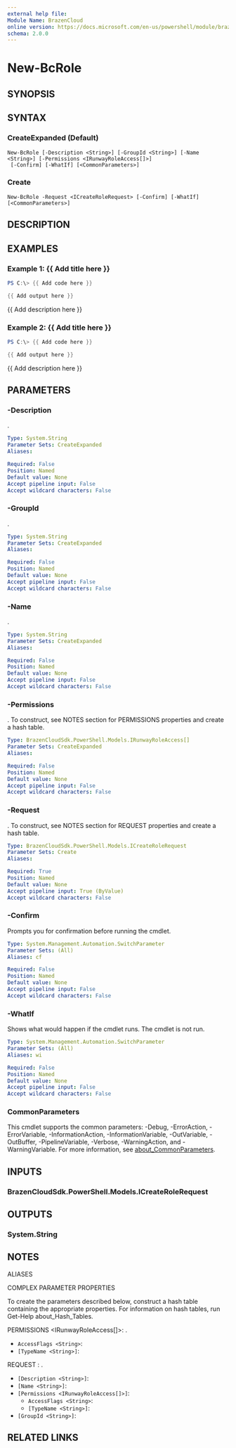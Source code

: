 ```yaml
---
external help file:
Module Name: BrazenCloud
online version: https://docs.microsoft.com/en-us/powershell/module/brazencloud/new-bcrole
schema: 2.0.0
---
```


# New-BcRole

## SYNOPSIS


## SYNTAX

### CreateExpanded (Default)
```
New-BcRole [-Description <String>] [-GroupId <String>] [-Name <String>] [-Permissions <IRunwayRoleAccess[]>]
 [-Confirm] [-WhatIf] [<CommonParameters>]
```

### Create
```
New-BcRole -Request <ICreateRoleRequest> [-Confirm] [-WhatIf] [<CommonParameters>]
```

## DESCRIPTION


## EXAMPLES

### Example 1: {{ Add title here }}
```powershell
PS C:\> {{ Add code here }}

{{ Add output here }}
```

{{ Add description here }}

### Example 2: {{ Add title here }}
```powershell
PS C:\> {{ Add code here }}

{{ Add output here }}
```

{{ Add description here }}

## PARAMETERS

### -Description
.

```yaml
Type: System.String
Parameter Sets: CreateExpanded
Aliases:

Required: False
Position: Named
Default value: None
Accept pipeline input: False
Accept wildcard characters: False
```

### -GroupId
.

```yaml
Type: System.String
Parameter Sets: CreateExpanded
Aliases:

Required: False
Position: Named
Default value: None
Accept pipeline input: False
Accept wildcard characters: False
```

### -Name
.

```yaml
Type: System.String
Parameter Sets: CreateExpanded
Aliases:

Required: False
Position: Named
Default value: None
Accept pipeline input: False
Accept wildcard characters: False
```

### -Permissions
.
To construct, see NOTES section for PERMISSIONS properties and create a hash table.

```yaml
Type: BrazenCloudSdk.PowerShell.Models.IRunwayRoleAccess[]
Parameter Sets: CreateExpanded
Aliases:

Required: False
Position: Named
Default value: None
Accept pipeline input: False
Accept wildcard characters: False
```

### -Request
.
To construct, see NOTES section for REQUEST properties and create a hash table.

```yaml
Type: BrazenCloudSdk.PowerShell.Models.ICreateRoleRequest
Parameter Sets: Create
Aliases:

Required: True
Position: Named
Default value: None
Accept pipeline input: True (ByValue)
Accept wildcard characters: False
```

### -Confirm
Prompts you for confirmation before running the cmdlet.

```yaml
Type: System.Management.Automation.SwitchParameter
Parameter Sets: (All)
Aliases: cf

Required: False
Position: Named
Default value: None
Accept pipeline input: False
Accept wildcard characters: False
```

### -WhatIf
Shows what would happen if the cmdlet runs.
The cmdlet is not run.

```yaml
Type: System.Management.Automation.SwitchParameter
Parameter Sets: (All)
Aliases: wi

Required: False
Position: Named
Default value: None
Accept pipeline input: False
Accept wildcard characters: False
```

### CommonParameters
This cmdlet supports the common parameters: -Debug, -ErrorAction, -ErrorVariable, -InformationAction, -InformationVariable, -OutVariable, -OutBuffer, -PipelineVariable, -Verbose, -WarningAction, and -WarningVariable. For more information, see [about_CommonParameters](http://go.microsoft.com/fwlink/?LinkID=113216).

## INPUTS

### BrazenCloudSdk.PowerShell.Models.ICreateRoleRequest

## OUTPUTS

### System.String

## NOTES

ALIASES

COMPLEX PARAMETER PROPERTIES

To create the parameters described below, construct a hash table containing the appropriate properties. For information on hash tables, run Get-Help about_Hash_Tables.


PERMISSIONS <IRunwayRoleAccess[]>: .
  - `AccessFlags <String>`: 
  - `[TypeName <String>]`: 

REQUEST <ICreateRoleRequest>: .
  - `[Description <String>]`: 
  - `[Name <String>]`: 
  - `[Permissions <IRunwayRoleAccess[]>]`: 
    - `AccessFlags <String>`: 
    - `[TypeName <String>]`: 
  - `[GroupId <String>]`: 

## RELATED LINKS

